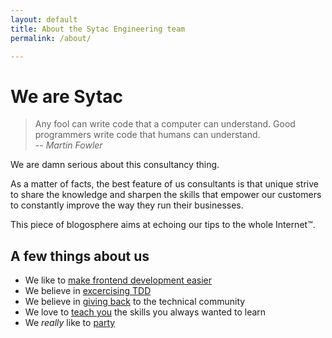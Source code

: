 ```yaml
---
layout: default
title: About the Sytac Engineering team
permalink: /about/

---
```


<div class="post">
  <h1 class="pageTitle">We are Sytac</h1>
  <blockquote>Any fool can write code that a computer can understand. Good programmers write code that humans can understand. <br /> -- <em>Martin Fowler</em></blockquote>
  <p class="intro">We are damn serious about this consultancy thing.</p>
  <p>As a matter of facts, the best feature of us consultants is that unique strive to share the knowledge and sharpen the skills that empower our customers to constantly improve the way they run their businesses.</p>
  <p>This piece of blogosphere aims at echoing our tips to the whole Internet&trade;.</p>

  <h2>A few things about us</h2>
  <ul>
    <li>We like to <a href="https://github.com/sytac/gulp-commonjs-tasks">make frontend development easier</a></li>
    <li>We believe in <a href="https://github.com/sytac/atdd-berlin-clock">excercising TDD</a></li>
    <li>We believe in <a href="http://sytac.io/devjam/">giving back</a> to the technical community</li>
    <li>We love to <a href="https://github.com/sytac/clojure-workshop-exercises">teach you</a> the skills you always wanted to learn</li>
    <li>We <em>really</em> like to <a href="https://www.facebook.com/media/set/?set=a.959565397401131.1073741836.647245878633086&type=3">party</a></li>
  </ul>
</div>
